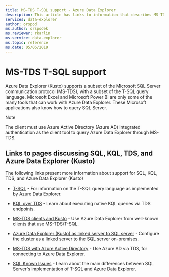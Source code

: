 ```yaml
---
title: MS-TDS T-SQL support - Azure Data Explorer
description: This article has links to information that describes MS-TDS T-SQL support in Azure Data Explorer.
services: data-explorer
author: orspod
ms.author: orspodek
ms.reviewer: rkarlin
ms.service: data-explorer
ms.topic: reference
ms.date: 05/06/2019
---
```

# MS-TDS T-SQL support

Azure Data Explorer (Kusto) supports a subset of the Microsoft SQL Server communication protocol (MS-TDS),
with a subset of the T-SQL query language. Microsoft Excel and Microsoft Power BI are only some of the many tools that can work with Azure Data Explorer. These Microsoft applications also know how to query SQL Server.

> [!NOTE]
> The client must use Azure Active Directory (Azure AD) integrated authentication as the client tool to query Azure Data Explorer through MS-TDS.

## Links to pages discussing SQL, KQL, TDS, and Azure Data Explorer (Kusto)

The following links present more information about support for SQL, KQL, TDS, and Azure Data Explorer (Kusto)

* [T-SQL](./t-sql.md) - For information on the T-SQL query language as implemented by Azure Data Explorer. 

* [KQL over TDS](./tdskql.md) - Learn about executing native KQL queries via TDS endpoints.

* [MS-TDS clients and Kusto](./clients.md) - Use Azure Data Explorer from well-known clients that use MS-TDS/T-SQL.

* [Azure Data Explorer (Kusto) as linked server to SQL server](./linkedserver.md) - Configure the cluster as a linked server to the SQL server on-premises. 

* [MS-TDS with Azure Active Directory](./aad.md) - Use Azure AD via TDS, for connecting to Azure Data Explorer.

* [SQL Known Issues](./sqlknownissues.md) - Learn about the main differences between SQL Server's implementation of T-SQL and Azure Data Explorer.
